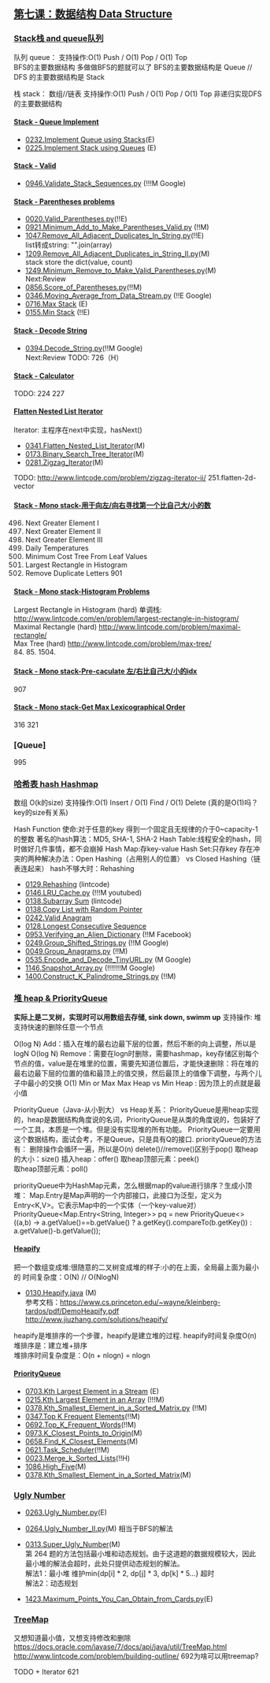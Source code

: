 ## [第七课：数据结构 Data Structure]()

### [Stack栈 and queue队列]()
队列 queue：
支持操作:O(1) Push / O(1) Pop / O(1) Top  
BFS的主要数据结构 多做做BFS的题就可以了
BFS的主要数据结构是 Queue // DFS 的主要数据结构是 Stack 

栈 stack：
数组//链表 支持操作:O(1) Push / O(1) Pop / O(1) Top 
非递归实现DFS的主要数据结构

#### [Stack - Queue Implement]()
- [0232.Implement Queue using Stacks](Solutions/232.Implement_Queue_using_Stacks)(E)  <br>
- [0225.Implement Stack using Queues](Solutions/0225.Implement_Stack_using_Queues.java) (E) <br>

#### [Stack - Valid]()
- [0946.Validate_Stack_Sequences.py](Solutions/0946.Validate_Stack_Sequences.py)  (!!!M Google)<br>

#### [Stack - Parentheses problems]()
- [0020.Valid_Parentheses.py](Solutions/0020.Valid_Parentheses.py)(!!E) <br>
- [0921.Minimum_Add_to_Make_Parentheses_Valid.py](Solutions/0921.Minimum_Add_to_Make_Parentheses_Valid.py) (!!M) <br>
- [1047.Remove_All_Adjacent_Duplicates_In_String.py](Solutions/1047.Remove_All_Adjacent_Duplicates_In_String.py)(!!E) <br>
  list转成string: "".join(array) <br>
- [1209.Remove_All_Adjacent_Duplicates_in_String_II.py](Solutions/1209.Remove_All_Adjacent_Duplicates_in_String_II.py)(M) <br>
  stack store the dict(value, count)
- [1249.Minimum_Remove_to_Make_Valid_Parentheses.py](Solutions/1249.Minimum_Remove_to_Make_Valid_Parentheses.py)(M) <br>
  Next:Review 
- [0856.Score_of_Parentheses.py](Solutions/0856.Score_of_Parentheses.py)(!!M) <br>
- [0346.Moving_Average_from_Data_Stream.py](Solutions/0346.Moving_Average_from_Data_Stream.py) (!!E Google) <br>
- [0716.Max Stack](Solutions/0716.Max_Stack.py) (E) <br>
- [0155.Min Stack](Solutions/0155.Min_Stack.py) (!!E) <br>

#### [Stack - Decode String]()
- [0394.Decode_String.py](Solutions/0394.Decode_String.py)(!!M Google) <br>
  Next:Review
  TODO: 726（H）

#### [Stack - Calculator]()
TODO:
224
227

#### [Flatten Nested List Iterator]()
Iterator:  主程序在next中实现，hasNext()
- [0341.Flatten_Nested_List_Iterator](Solutions/0341.Flatten_Nested_List_Iterator.py)(M) <br>
- [0173.Binary_Search_Tree_Iterator](Solutions/0173.Binary_Search_Tree_Iterator.py)(M) <br>
- [0281.Zigzag_Iterator](Solutions/0281.Zigzag_Iterator.py)(M) <br>

TODO:
http://www.lintcode.com/problem/zigzag-iterator-ii/ 
251.flatten-2d-vector

#### [Stack - Mono stack-用于向左/向右寻找第一个比自己大/小的数]()
496. Next Greater Element I 
503. Next Greater Element II
556. Next Greater Element III
739. Daily Temperatures
1130. Minimum Cost Tree From Leaf Values
84. Largest Rectangle in Histogram 
316. Remove Duplicate Letters
901

#### [Stack - Mono stack-Histogram Problems]()
Largest Rectangle in Histogram (hard) 单调栈: http://www.lintcode.com/en/problem/largest-rectangle-in-histogram/ <br>
Maximal Rectangle  (hard) http://www.lintcode.com/problem/maximal-rectangle/ <br>
Max Tree  (hard) http://www.lintcode.com/problem/max-tree/ <br>
84.
85.
1504.

#### [Stack - Mono stack-Pre-caculate 左/右比自己大/小的idx ]()
907

#### [Stack - Mono stack-Get Max Lexicographical Order]()
316
321

### [Queue]
995

### [哈希表 hash Hashmap]()
数组 O(k的size)
支持操作:O(1) Insert / O(1) Find / O(1) Delete  (真的是O(1)吗？key的size有关系)

Hash Function 使命:对于任意的key 得到一个固定且无规律的介于0~capacity-1的整数
著名的hash算法：MD5, SHA-1, SHA-2
Hash Table:线程安全的hash，同时做好几件事情，都不会崩掉
Hash Map:存key-value
Hash Set:只存key
存在冲突的两种解决办法：Open Hashing（占用别人的位置） vs Closed Hashing（链表连起来）
hash不够大时：Rehashing   <br>

- [0129.Rehashing](Solutions/0129.Rehashing.java) (lintcode)  <br>
- [0146.LRU_Cache.py](Solutions/0146.LRU_Cache.py) (!!!M youtubed) <br>
- [0138.Subarray Sum](Solutions/0138.Subarray_Sum.py) (lintcode) <br>
- [0138.Copy List with Random Pointer](Solutions/0138.Copy_List_with_Random_Pointer.py)  <br>
- [0242.Valid Anagram](Solutions/0242.Valid_Anagram.py)  <br>
- [0128.Longest Consecutive Sequence](Solutions/0128.Longest_Consecutive_Sequence.py)  <br>
- [0953.Verifying_an_Alien_Dictionary](Solutions/0953.Verifying_an_Alien_Dictionary.py)  (!!M Facebook) <br>
- [0249.Group_Shifted_Strings.py](Solutions/0249.Group_Shifted_Strings.py) (!!M Google) <br>
- [0049.Group_Anagrams.py](Solutions/0049.Group_Anagrams.py) (!!M)<br>
- [0535.Encode_and_Decode_TinyURL.py](Solutions/0535.Encode_and_Decode_TinyURL.py) (M Google)<br>
- [1146.Snapshot_Array.py](Solutions/1146.Snapshot_Array.py) (!!!!!!!M Google)<br>
- [1400.Construct_K_Palindrome_Strings.py](Solutions/1400.Construct_K_Palindrome_Strings.py) (!!M)<br>

### [堆 heap & PriorityQueue]()
**实际上是二叉树，实现时可以用数组去存储, sink down, swimm up**
支持操作: 堆支持快速的删除任意一个节点

O(log N) Add：插入在堆的最右边最下层的位置，然后不断的向上调整，所以是logN
O(log N) Remove：需要在logn时删除，需要hashmap，key存储区别每个节点的值，value是在堆里的位置，需要先知道位置后，才能快速删除：将在堆的最右边最下层的位置的值和最顶上的值交换，然后最顶上的值像下调整，与两个儿子中最小的交换
O(1) Min or Max Max Heap vs Min Heap : 因为顶上的点就是最小值

PriorityQueue（Java-从小到大） vs Heap关系：
PriorityQueue是用heap实现的，heap是数据结构角度说的名词，PriorityQueue是从类的角度说的，包装好了一个工具，本质是一个堆。但是没有实现堆的所有功能。
PriorityQueue一定要用这个数据结构，面试会考，不是Queue，只是具有Q的接口.
priorityQueue的方法有：
删除操作会循环一遍，所以是O(n) delete()//remove()区别于pop()
取heap的大小：size()
插入heap：offer()
取heap顶部元素：peek()  
取heap顶部元素：poll()

priorityQueue中为HashMap元素，怎么根据map的value进行排序？生成小顶堆：
Map.Entry是Map声明的一个内部接口，此接口为泛型，定义为Entry<K,V>。它表示Map中的一个实体（一个key-value对）
PriorityQueue<Map.Entry<String, Integer>> pq = new PriorityQueue<>((a,b) -> a.getValue()==b.getValue() ? a.getKey().compareTo(b.getKey()) : a.getValue()-b.getValue());

#### [Heapify]()
把一个数组变成堆:很随意的二叉树变成堆的样子:小的在上面，全局最上面为最小的   时间复杂度：O(N) // O(NlogN)
- [0130.Heapify.java](Solutions/0130.Heapify.java) (M)<br>
参考文档：https://www.cs.princeton.edu/~wayne/kleinberg-tardos/pdf/DemoHeapify.pdf
http://www.jiuzhang.com/solutions/heapify/

heapify是堆排序的一个步骤，heapify是建立堆的过程. heapify时间复杂度O(n)
堆排序是：建立堆+排序  
堆排序时间复杂度是：O(n + nlogn) = nlogn

#### [PriorityQueue]()
- [0703.Kth Largest Element in a Stream](Solutions/0703.Kth_Largest_Element_in_a_Stream.py) (E)<br>
- [0215.Kth Largest Element in an Array](Solutions/0215.Kth_Largest_Element_in_an_Array.py) (!!!M)<br>
- [0378.Kth_Smallest_Element_in_a_Sorted_Matrix.py](Solutions/0378.Kth_Smallest_Element_in_a_Sorted_Matrix.py) (!!M)<br>
- [0347.Top K Frequent Elements](Solutions/0347.Top_K_Frequent_Elements.py)(!!M) <br>
- [0692.Top_K_Frequent_Words](Solutions/0692.Top_K_Frequent_Words.py)(!!M) <br>
- [0973.K_Closest_Points_to_Origin](Solutions/0973.K_Closest_Points_to_Origin.py)(M) <br>
- [0658.Find_K_Closest_Elements](Solutions/0658.Find_K_Closest_Elements.py)(M) <br>
- [0621.Task_Scheduler](Solutions/0621.Task_Scheduler.py)(!!M) <br>
- [0023.Merge_k_Sorted_Lists](Solutions/0023.Merge_k_Sorted_Lists.py)(!!H) <br>
- [1086.High_Five](Solutions/1086.High_Five.py)(M) <br>
- [0378.Kth_Smallest_Element_in_a_Sorted_Matrix](Solutions/0378.Kth_Smallest_Element_in_a_Sorted_Matrix.py)(M) <br>

### [Ugly Number]()
- [0263.Ugly_Number.py](Solutions/0263.Ugly_Number.py)(E) <br>
- [0264.Ugly_Number_II.py](Solutions/0264.Ugly_Number_II.py)(M) 相当于BFS的解法<br>
- [0313.Super_Ugly_Number](Solutions/0313.Super_Ugly_Number.py)(M) <br>
  第 264 题的方法包括最小堆和动态规划。由于这道题的数据规模较大，因此最小堆的解法会超时，此处只提供动态规划的解法。 <br>
  解法1：最小堆 维护min{dp[i] * 2, dp[j] * 3, dp[k] * 5...}  超时 <br>
  解法2：动态规划   <br>

- [1423.Maximum_Points_You_Can_Obtain_from_Cards.py](Solutions/1423.Maximum_Points_You_Can_Obtain_from_Cards.py)(E) <br>

### [TreeMap]()
又想知道最小值，又想支持修改和删除 
https://docs.oracle.com/javase/7/docs/api/java/util/TreeMap.html
http://www.lintcode.com/problem/building-outline/
692为啥可以用treemap?

TODO + Iterator
621
